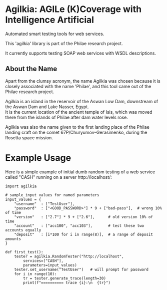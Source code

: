 # Agilkia: AGILe (K)Coverage with Intelligence Artificial

Automated smart testing tools for web services.

This 'agilkia' library is part of the Philae research project.

It currently supports testing SOAP web services with WSDL descriptions.

## About the Name

Apart from the clumsy acronym, the name Agilkia was chosen because
it is closely associated with the name 'Philae', and this tool
came out of the Philae research project.

Agilkia is an island in the reservoir of the Aswan Low Dam, 
downstream of the Aswan Dam and Lake Nasser, Egypt.  
It is the current location of the ancient temple of Isis, which was 
moved there from the islands of Philae after dam water levels rose.
    
Agilkia was also the name given to the first landing place of the
Philae landing craft on the comet 67P/Churyumov–Gerasimenko,
during the Rosetta space mission.



# Example Usage

Here is a simple example of initial dumb random testing of a web service
called "CASH" running on a server http://localhost/:
```
import agilkia

# sample input values for named parameters
input_values = {
    "username"  : ["TestUser"],
    "password"  : ["<GOOD_PASSWORD>"] * 9 + ["bad-pass"],  # wrong 10% of time
    "version"   : ["2.7"] * 9 + ["2.6"],      # old version 10% of time
    "account"   : ["acc100", "acc103"],       # test these two accounts equally
    "deposit"   : [i*100 for i in range(8)],  # a range of deposit amounts
}

def first_test():
    tester = agilkia.RandomTester("http://localhost",
        services=["CASH"],
        parameters=input_values)
    tester.set_username("TestUser")   # will prompt for password
    for i in range(10):
        tr = tester.generate_trace(length=30)
        print(f"========== trace {i}:\n  {tr}")
```
 
